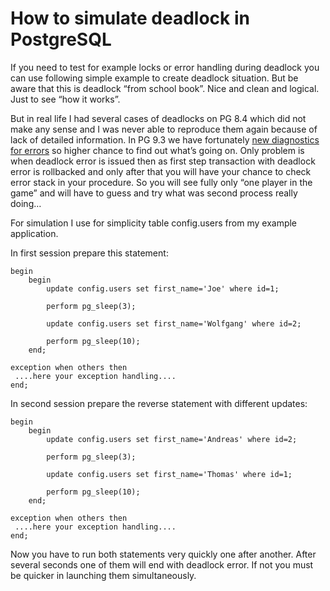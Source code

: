 # How to simulate deadlock in PostgreSQL

If you need to test for example locks or error handling during deadlock you can use following simple example to create deadlock situation. But be aware that this is deadlock “from school book”. Nice and clean and logical. Just to see “how it works”.

But in real life I had several cases of deadlocks on PG 8.4 which did not make any sense and I was never able to reproduce them again because of lack of detailed information. In PG 9.3 we have fortunately [new diagnostics for errors](https://web.archive.org/web/20210919011332/http://postgresql.freeideas.cz/use-stacked-diagnostics-to-check-error-details-also-check-of-deadlock-details/ "Use stacked diagnostics to check error details (+ check of deadlock details)") so higher chance to find out what’s going on. Only problem is when deadlock error is issued then as first step transaction with deadlock error is rollbacked and only after that you will have your chance to check error stack in your procedure. So you will see fully only “one player in the game” and will have to guess and try what was second process really doing…

For simulation I use for simplicity table config.users from my example application.

In first session prepare this statement:

```
begin
	begin
		update config.users set first_name='Joe' where id=1;

		perform pg_sleep(3);

		update config.users set first_name='Wolfgang' where id=2;

		perform pg_sleep(10);
	end;

exception when others then
 ....here your exception handling....
end;
```

In second session prepare the reverse statement with different updates:

```
begin
	begin
		update config.users set first_name='Andreas' where id=2;

		perform pg_sleep(3);

		update config.users set first_name='Thomas' where id=1;

		perform pg_sleep(10);
	end;

exception when others then
 ....here your exception handling....
end;
```

Now you have to run both statements very quickly one after another. After several seconds one of them will end with deadlock error. If not you must be quicker in launching them simultaneously.
